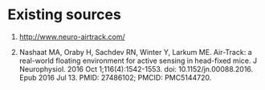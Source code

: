 # Existing sources 

1. http://www.neuro-airtrack.com/

2. Nashaat MA, Oraby H, Sachdev RN, Winter Y, Larkum ME. Air-Track: a real-world floating environment for active sensing in head-fixed mice. J Neurophysiol. 2016 Oct 1;116(4):1542-1553. doi: 10.1152/jn.00088.2016. Epub 2016 Jul 13. PMID: 27486102; PMCID: PMC5144720.

